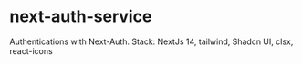 # next-auth-service
Authentications with Next-Auth. Stack: NextJs 14, tailwind, Shadcn UI, clsx, react-icons
